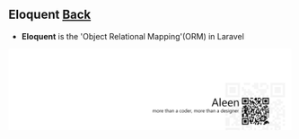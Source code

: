 ## Eloquent [Back](./../laravel.md)

- **Eloquent** is the 'Object Relational Mapping'(ORM) in Laravel

<a href="http://aleen42.github.io/" target="_blank" ><img src="./../../../../pic/tail.gif"></a>